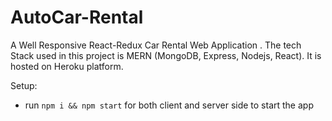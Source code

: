 # AutoCar-Rental
A Well Responsive React-Redux Car Rental Web Application . The tech Stack used in this project is MERN (MongoDB, Express, Nodejs, React). It is hosted on Heroku platform.


Setup:
- run ```npm i && npm start``` for both client and server side to start the app
